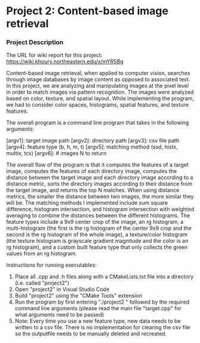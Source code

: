 # Project 2: Content-based image retrieval
### Project Description ###
The URL for wiki report for this project: 
https://wiki.khoury.northeastern.edu/x/mYR5Bg

Content-based image retrieval, when applied to computer vision, searches through image databases by image content as opposed to associated text. In this project, we are analyzing and manipulating images at the pixel level in order to match images via pattern recognition. The images were analyzed based on color, texture, and spatial layout. While implementing the program, we had to consider color spaces, histograms, spatial features, and texture features.

The overall program is a command line program that takes in the following arguments:

[argv0]: ./project2 
[argv1]: target image path
[argv2]: directory path
[argv3]: csv file path
[argv4]: feature type (b, h, m, t)
[argv5]: matching method (ssd, histx, multix, tcx)
[argv6]: # images N to return

The overall flow of the program is that it computes the features of a target image, computes the features of each directory image, computes the distance between the target image and each directory image according to a distance metric, sorts the directory images according to their distance from the target image, and returns the top N matches. When using distance metrics, the smaller the distance between two images, the more similar they will be. The matching methods I implemented include sum square difference, histogram intersection, and histogram intersection with weighted averaging to combine the distances between the different histograms. The feature types include a 9x9 center crop of the image, an rg histogram, a multi-histogram (the first is the rg histogram of the center 9x9 crop and the second is the rg histogram of the whole image), a texture/color histogram (the texture histogram is grayscale gradient magnitude and the color is an rg histogram), and a custom built feature type that only collects the green values from an rg histogram.  

Instructions for running  executables:
1. Place all .cpp and .h files along with a CMakeLists.txt file into a directory (i.e. called "project2")
2. Open "project2" in Visual Studio Code
3. Build "project2" using the "CMake Tools" extension
4. Run the program by first entering "./project2 " followed by the required command line arguments (please read the main file "target.cpp" for what arguments need to be passed)
5. Note: Every time you use a new feature type, new data needs to be written to a csv file. There is no implementation for clearing the csv file so the outputfile needs to be manually deleted and recreated.

